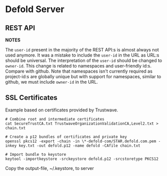 # Defold Server

## REST API

**NOTES**

The `user-id` present in the majority of the REST API:s is almost always not used
anymore. It was a mistake to include the `user-id` in the URL as URL:s should
be universal.
The interpretation of the `user-id` should be changed to `owner-id`. This
change is related to namespaces and user-friendly id:s. Compare with github.
Note that namespaces isn't currently required as project-id:s are globally unique but
with support for namespaces, similar to github, we must include `owner-id` in the URL.

## SSL Certificates

Example based on certificates provided by Trustwave.

    # Combine root and intermediate certificates
    cat SecureTrustCA.txt TrustwaveOrganizationValidationCA,Level2.txt > chain.txt

    # Create a p12 bundles of certificates and private key
    openssl pkcs12 -export -chain -in \*-defold-com/STAR.defold.com.pem -inkey key.txt -out defold.p12 -name defold -CAfile chain.txt

    # Import bundle to keystore
    keytool -importkeystore -srckeystore defold.p12 -srcstoretype PKCS12

Copy the output-file, ~/.keystore, to server
